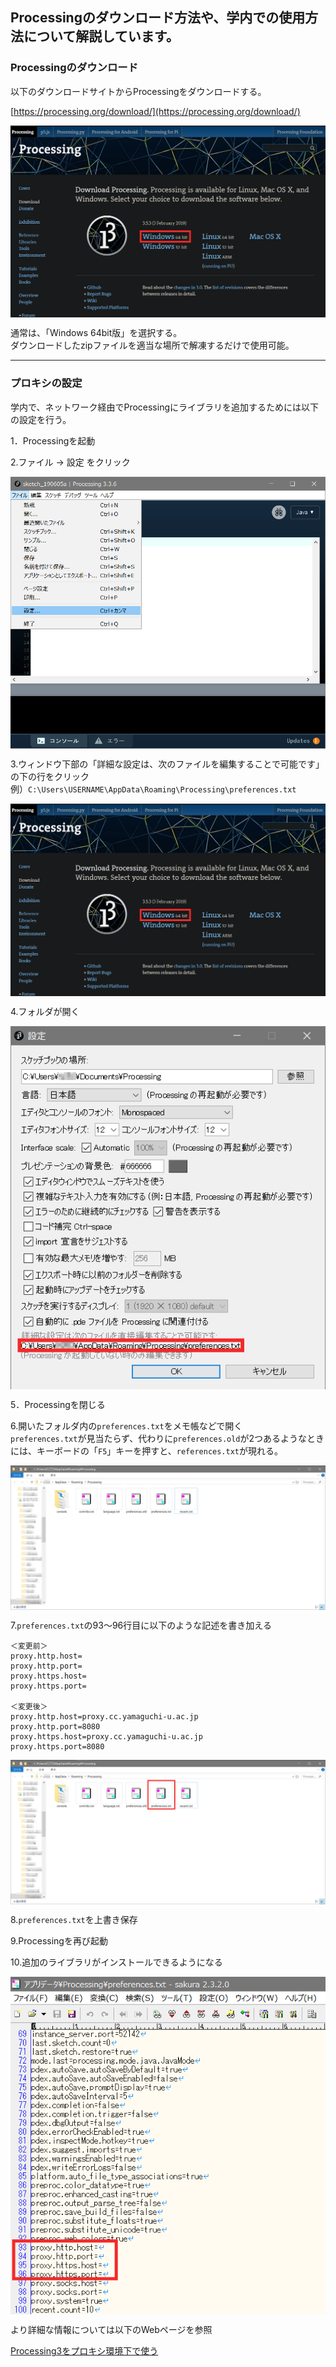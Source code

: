 <style>
  .image_center {
        display: block;
        margin-left: auto;
        margin-right: auto;
  }
</style>

## Processingのダウンロード方法や、学内での使用方法について解説しています。


### Processingのダウンロード

以下のダウンロードサイトからProcessingをダウンロードする。

[https://processing.org/download/](https://processing.org/download/)

<img src="img1.png" alt="" class="image_center" />

通常は、「Windows 64bit版」を選択する。  
ダウンロードしたzipファイルを適当な場所で解凍するだけで使用可能。

---

### プロキシの設定

学内で、ネットワーク経由でProcessingにライブラリを追加するためには以下の設定を行う。

1．Processingを起動

2.ファイル -> 設定 をクリック

<img src="img2.png" alt="" class="image_center" />

3.ウィンドウ下部の「詳細な設定は、次のファイルを編集することで可能です」の下の行をクリック  
例）`C:\Users\USERNAME\AppData\Roaming\Processing\preferences.txt`

<img src="img1.png" alt="" class="image_center" />

4.フォルダが開く

<img src="img3.png" alt="" class="image_center" />

5．Processingを閉じる

6.開いたフォルダ内の`preferences.txt`をメモ帳などで開く  
`preferences.txt`が見当たらず、代わりに`preferences.old`が2つあるようなときには、キーボードの「`F5`」キーを押すと、`references.txt`が現れる。  

<img src="img4.png" alt="" class="image_center" />

7.`preferences.txt`の93～96行目に以下のような記述を書き加える

```
＜変更前＞
proxy.http.host=
proxy.http.port=
proxy.https.host=
proxy.https.port=

＜変更後＞
proxy.http.host=proxy.cc.yamaguchi-u.ac.jp
proxy.http.port=8080
proxy.https.host=proxy.cc.yamaguchi-u.ac.jp
proxy.https.port=8080
```

<img src="img5.png" alt="" class="image_center" />

8.`preferences.txt`を上書き保存

9.Processingを再び起動

10.追加のライブラリがインストールできるようになる

<img src="img6.png" alt="" class="image_center" />

より詳細な情報については以下のWebページを参照

[Processing3をプロキシ環境下で使う](https://sites.google.com/site/jglabo701/processing3wopurokishi-huan-jing-xiade-shiu)
